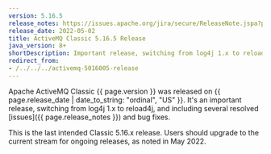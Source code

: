 ```yaml
---
version: 5.16.5
release_notes: https://issues.apache.org/jira/secure/ReleaseNote.jspa?projectId=12311210&version=12351117
release_date: 2022-05-02
title: ActiveMQ Classic 5.16.5 Release
java_version: 8+
shortDescription: Important release, switching from log4j 1.x to reload4j, and including several improvements and dependency updates.
redirect_from:
- /../../../activemq-5016005-release
---
```

Apache ActiveMQ Classic {{ page.version }} was released on {{ page.release_date | date_to_string: "ordinal", "US" }}. It's an important release, switching from log4j 1.x to reload4j, and including several resolved [issues]({{ page.release_notes }}) and bug fixes.

<div class="alert alert-warning">
This is the last intended Classic 5.16.x release. Users should upgrade to the current stream for ongoing releases, as noted in May 2022.
</div>
